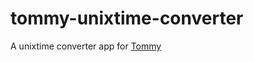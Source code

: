 # tommy-unixtime-converter

A unixtime converter app for [Tommy](https://github.com/ozgrozer/tommy)
